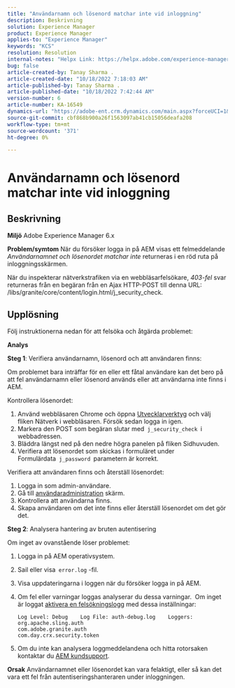 ```yaml
---
title: "Användarnamn och lösenord matchar inte vid inloggning"
description: Beskrivning
solution: Experience Manager
product: Experience Manager
applies-to: "Experience Manager"
keywords: "KCS"
resolution: Resolution
internal-notes: "Helpx Link: https://helpx.adobe.com/experience-manager/kb/user-name-and-password-do-not-match-on-login.html"
bug: false
article-created-by: Tanay Sharma .
article-created-date: "10/18/2022 7:18:03 AM"
article-published-by: Tanay Sharma .
article-published-date: "10/18/2022 7:42:44 AM"
version-number: 6
article-number: KA-16549
dynamics-url: "https://adobe-ent.crm.dynamics.com/main.aspx?forceUCI=1&pagetype=entityrecord&etn=knowledgearticle&id=aa107f00-b54e-ed11-bba2-0022480868ff"
source-git-commit: cbf868b900a26f1563097ab41cb15056deafa208
workflow-type: tm+mt
source-wordcount: '371'
ht-degree: 0%

---
```


# Användarnamn och lösenord matchar inte vid inloggning

## Beskrivning

<b>Miljö</b>
Adobe Experience Manager 6.x


<b>Problem/symtom</b>
När du försöker logga in på AEM visas ett felmeddelande *Användarnamnet och lösenordet matchar inte* returneras i en röd ruta på inloggningsskärmen.

När du inspekterar nätverkstrafiken via en webbläsarfelsökare, *403-fel* svar returneras från en begäran från en Ajax HTTP-POST till denna URL: /libs/granite/core/content/login.html/j_security_check.


## Upplösning


Följ instruktionerna nedan för att felsöka och åtgärda problemet:

<b>Analys</b>

<b>Steg 1</b>: Verifiera användarnamn, lösenord och att användaren finns:

Om problemet bara inträffar för en eller ett fåtal användare kan det bero på att fel användarnamn eller lösenord används eller att användarna inte finns i AEM.

Kontrollera lösenordet:

1. Använd webbläsaren Chrome och öppna [Utvecklarverktyg](https://developer.chrome.com/devtools) och välj fliken Nätverk i webbläsaren. Försök sedan logga in igen.
2. Markera den POST som begäran slutar med` j_security_check `i webbadressen.
3. Bläddra längst ned på den nedre högra panelen på fliken Sidhuvuden.
4. Verifiera att lösenordet som skickas i formuläret under Formulärdata` j_password `parametern är korrekt.


Verifiera att användaren finns och återställ lösenordet:

1. Logga in som admin-användare.
2. Gå till [användaradministration](https://docs.adobe.com/content/help/en/experience-manager-65/administering/home.html?topic=/experience-manager/6-5/sites/administering/morehelp/security.ug.js) skärm.
3. Kontrollera att användarna finns.
4. Skapa användaren om det inte finns eller återställ lösenordet om det gör det.


<b>Steg 2</b>: Analysera hantering av bruten autentisering

Om inget av ovanstående löser problemet:

1. Logga in på AEM operativsystem.
2. Sail eller visa` error.log` -fil.
3. Visa uppdateringarna i loggen när du försöker logga in på AEM.
4. Om fel eller varningar loggas analyserar du dessa varningar.  Om inget är loggat [aktivera en felsökningslogg](https://docs.adobe.com/content/help/en/experience-manager-65/deploying/configuring/configure-logging.html) med dessa inställningar:




   ```
   Log Level: Debug    Log File: auth-debug.log    Loggers:    org.apache.sling.auth
   com.adobe.granite.auth
   com.day.crx.security.token
   ```
5. Om du inte kan analysera loggmeddelandena och hitta rotorsaken kontaktar du [AEM kundsupport](https://experienceleague.adobe.com/?support-solution=Experience+Manager#support).



<b>Orsak</b>
Användarnamnet eller lösenordet kan vara felaktigt, eller så kan det vara ett fel från autentiseringshanteraren under inloggningen.


